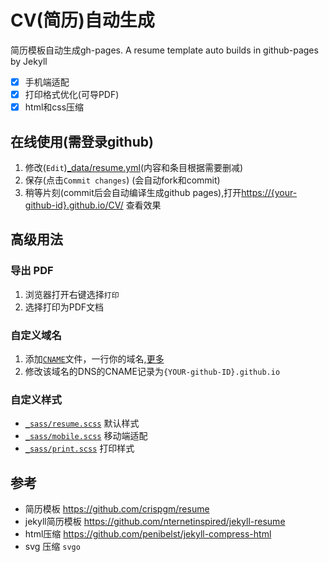 # CV(简历)自动生成
简历模板自动生成gh-pages. A resume template auto builds in github-pages by Jekyll

* [x] 手机端适配
* [x] 打印格式优化(可导PDF)
* [x] html和css压缩

## 在线使用(需登录github)

1. 修改(`Edit`)[_data/resume.yml](https://github.com/NewFuture/CV/edit/gh-pages/_data/resume.yml)(内容和条目根据需要删减)
2. 保存(点击`Commit changes`) (会自动fork和commit)
3. 稍等片刻(commit后会自动编译生成github pages),打开[https://{your-github-id}.github.io/CV/](https://newfuture.github.io/CV/) 查看效果

## 高级用法

### 导出 PDF
1. 浏览器打开右键选择`打印`
2. 选择打印为PDF文档

### 自定义域名

1. 添加[`CNAME`](./CNAME)文件，一行你的域名,[更多](https://help.github.com/articles/adding-or-removing-a-custom-domain-for-your-github-pages-site/)
2. 修改该域名的DNS的CNAME记录为`{YOUR-github-ID}.github.io`

### 自定义样式
* [`_sass/resume.scss`](_sass/resume.scss) 默认样式
* [`_sass/mobile.scss`](_sass/mobile.scss) 移动端适配
* [`_sass/print.scss`](_sass/print.scss) 打印样式

## 参考

* 简历模板 https://github.com/crispgm/resume
* jekyll简历模板 https://github.com/nternetinspired/jekyll-resume
* html压缩 https://github.com/penibelst/jekyll-compress-html
* svg 压缩 `svgo`